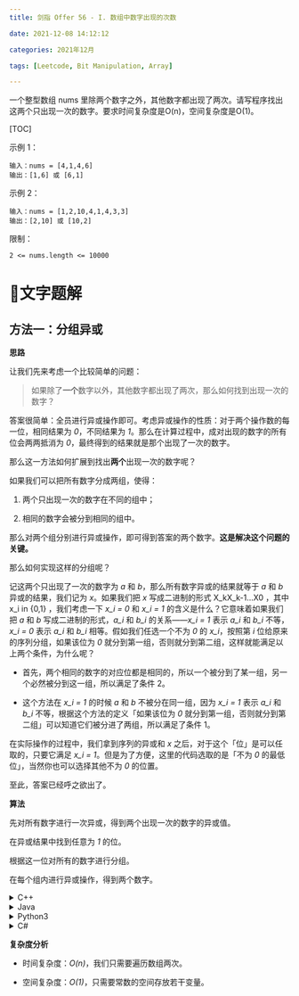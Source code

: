 ```yaml
---
title: 剑指 Offer 56 - I. 数组中数字出现的次数

date: 2021-12-08 14:12:12

categories: 2021年12月

tags: [Leetcode, Bit Manipulation, Array]

---
```


一个整型数组 nums 里除两个数字之外，其他数字都出现了两次。请写程序找出这两个只出现一次的数字。要求时间复杂度是O(n)，空间复杂度是O(1)。


<!-- more -->


[TOC]



示例 1：
    
    输入：nums = [4,1,4,6]
    输出：[1,6] 或 [6,1]
示例 2：

    输入：nums = [1,2,10,4,1,4,3,3]
    输出：[2,10] 或 [10,2]

限制：

    2 <= nums.length <= 10000

# 📖文字题解
## 方法一：分组异或

**思路**

让我们先来考虑一个比较简单的问题：

> 如果除了**一个**数字以外，其他数字都出现了两次，那么如何找到出现一次的数字？

答案很简单：全员进行异或操作即可。考虑异或操作的性质：对于两个操作数的每一位，相同结果为 *0*，不同结果为 *1*。那么在计算过程中，成对出现的数字的所有位会两两抵消为 *0*，最终得到的结果就是那个出现了一次的数字。

那么这一方法如何扩展到找出**两个**出现一次的数字呢？

如果我们可以把所有数字分成两组，使得：

1. 两个只出现一次的数字在不同的组中；

2. 相同的数字会被分到相同的组中。

那么对两个组分别进行异或操作，即可得到答案的两个数字。**这是解决这个问题的关键。**

那么如何实现这样的分组呢？

记这两个只出现了一次的数字为 *a* 和 *b*，那么所有数字异或的结果就等于 *a* 和 *b* 异或的结果，我们记为 *x*。如果我们把 *x* 写成二进制的形式 X_kX_k-1...X0 ，其中x_i in {0,1} ，我们考虑一下 *x_i = 0* 和 *x_i = 1* 的含义是什么？它意味着如果我们把 *a* 和 *b* 写成二进制的形式，*a_i* 和 *b_i* 的关系——*x_i = 1* 表示 *a_i* 和 *b_i* 不等，*x_i = 0* 表示 *a_i* 和 *b_i* 相等。假如我们任选一个不为 *0* 的 *x_i*，按照第 *i* 位给原来的序列分组，如果该位为 *0* 就分到第一组，否则就分到第二组，这样就能满足以上两个条件，为什么呢？ 

+ 首先，两个相同的数字的对应位都是相同的，所以一个被分到了某一组，另一个必然被分到这一组，所以满足了条件 2。

+ 这个方法在 *x_i = 1* 的时候 *a* 和 *b* 不被分在同一组，因为 *x_i = 1* 表示 *a_i* 和 *b_i* 不等，根据这个方法的定义「如果该位为 *0* 就分到第一组，否则就分到第二组」可以知道它们被分进了两组，所以满足了条件 1。

在实际操作的过程中，我们拿到序列的异或和 *x* 之后，对于这个「位」是可以任取的，只要它满足 *x_i = 1*。但是为了方便，这里的代码选取的是「不为 *0* 的最低位」，当然你也可以选择其他不为 *0* 的位置。

至此，答案已经呼之欲出了。

**算法**

先对所有数字进行一次异或，得到两个出现一次的数字的异或值。

在异或结果中找到任意为 *1* 的位。

根据这一位对所有的数字进行分组。

在每个组内进行异或操作，得到两个数字。

<details>
    <summary>C++</summary>
    
```C++ [sol1-C++]
class Solution {
public:
    vector<int> singleNumbers(vector<int>& nums) {
        int ret = 0;
        for (int n : nums)
            ret ^= n;
        int div = 1;
        while ((div & ret) == 0)
            div <<= 1;
        int a = 0, b = 0;
        for (int n : nums)
            if (div & n)
                a ^= n;
            else
                b ^= n;
        return vector<int>{a, b};
    }
};
```
</details>
<details>
    <summary>Java</summary>
    
```Java [sol1-Java]
class Solution {
    public int[] singleNumbers(int[] nums) {
        int ret = 0;
        for (int n : nums) {
            ret ^= n;
        }
        int div = 1;
        while ((div & ret) == 0) {
            div <<= 1;
        }
        int a = 0, b = 0;
        for (int n : nums) {
            if ((div & n) != 0) {
                a ^= n;
            } else {
                b ^= n;
            }
        }
        return new int[]{a, b};
    }
}
```

</details>
<details>
    <summary>Python3</summary>
 
```Python [sol1-Python3]
class Solution:
    def singleNumbers(self, nums: List[int]) -> List[int]:
        ret = functools.reduce(lambda x, y: x ^ y, nums)
        div = 1
        while div & ret == 0:
            div <<= 1
        a, b = 0, 0
        for n in nums:
            if n & div:
                a ^= n
            else:
                b ^= n
        return [a, b]
```

</details>
<details>
    <summary>C#</summary>
 

```csharp [sol1-C#]
public class Solution {
    public int[] SingleNumbers(int[] nums) {
        int xorSum = 0;
        int[] ret = new int[2] {0, 0};
        foreach (int x in nums) xorSum ^= x;
        
        int lowbit = xorSum & (-xorSum);
        foreach (int x in nums) {
            ret[(x & lowbit) > 0 ? 0 : 1] ^= x;
        }

        return ret;
    }
}
```
</details>

**复杂度分析**

- 时间复杂度：*O(n)*，我们只需要遍历数组两次。

- 空间复杂度：*O(1)*，只需要常数的空间存放若干变量。